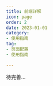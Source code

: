 ```yaml
---
title: 前端详解
icon: page
order: 2
date: 2023-01-01
category:
- 使用指南
tag:
- 页面配置
- 使用指南

---
```


待完善...
